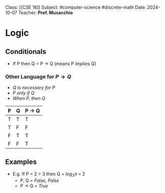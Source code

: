 
Class: [[CSE 16]]
Subject: #computer-science #discrete-math 
Date: 2024-10-07
Teacher: **Prof. Musacchio**

# Logic
## Conditionals
- If P then Q = P $\rightarrow$ Q (means P implies Q)
### Other Language for ${P}\rightarrow{Q}$
- *Q is necessary for P*
- *P only if Q*
- *When P, then Q*

| P   | Q   | P $\rightarrow$ Q |
| --- | --- | ----------------- |
| T   | T   | T                 |
| T   | F   | F                 |
| F   | T   | T                 |
| F   | F   | T                 |

## Examples
 - E.g. If P = 2 > 3 then Q = ${log}_3\pi$ = 2
	 - P, Q = *False, False*
	 - P $\rightarrow$ Q = *True*
